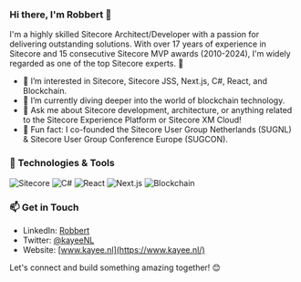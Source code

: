 ### Hi there, I'm Robbert 👋

I'm a highly skilled Sitecore Architect/Developer with a passion for delivering outstanding solutions. With over 17 years of experience in Sitecore and 15 consecutive Sitecore MVP awards (2010-2024), I'm widely regarded as one of the top Sitecore experts. 🚀

- 👀 I’m interested in Sitecore, Sitecore JSS, Next.js, C#, React, and Blockchain.
- 🌱 I’m currently diving deeper into the world of blockchain technology.
- 💬 Ask me about Sitecore development, architecture, or anything related to the Sitecore Experience Platform or Sitecore XM Cloud!
- 📢 Fun fact: I co-founded the Sitecore User Group Netherlands (SUGNL) & Sitecore User Group Conference Europe (SUGCON).

### 🔧 Technologies & Tools
![Sitecore](https://img.shields.io/badge/-Sitecore-333333?style=flat&logo=sitecore)
![C#](https://img.shields.io/badge/-C%23-333333?style=flat&logo=c-sharp)
![React](https://img.shields.io/badge/-React-333333?style=flat&logo=react)
![Next.js](https://img.shields.io/badge/-Next.js-333333?style=flat&logo=next-dot-js)
![Blockchain](https://img.shields.io/badge/-Blockchain-333333?style=flat&logo=blockchain.com)

### 📫 Get in Touch
- LinkedIn: [Robbert](https://linkedin.com/in/robberthock/)
- Twitter: [@kayeeNL](https://twitter.com/kayeeNL)
- Website: [www.kayee.nl](https://www.kayee.nl/)

Let's connect and build something amazing together! 😊


<!---
KayeeNL/KayeeNL is a ✨ special ✨ repository because its `README.md` (this file) appears on your GitHub profile.
You can click the Preview link to take a look at your changes.
--->
